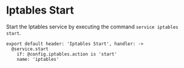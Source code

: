 
# Iptables Start

Start the Iptables service by executing the command `service iptables start`.

    export default header: 'Iptables Start', handler: ->
      @service.start
        if: @config.iptables.action is 'start'
        name: 'iptables'
